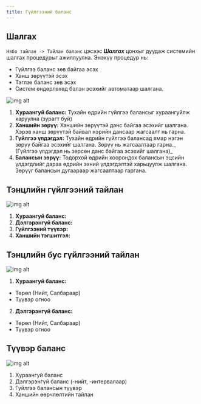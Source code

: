 ```yaml
---
title: Гүйлгээний баланс
---
```



## Шалгах
`Нябо тайлан -> Тайлан баланс` цэсээс _**Шалгах**_ цонхыг дуудаж системийн шалгах процедурыг ажиллуулна. Энэхүү процедур нь: 
 - Гүйлгээ баланс зөв байгаа эсэх
 - Ханш зөрүүтэй эсэх 
 - Тэглэх баланс зөв эсэх
 - Систем өндөрлөхөд бэлэн эсэхийг автоматаар шалгана. 
>
![img alt](/img/gbal.png)
>
1. **Хураангуй баланс:** Тухайн өдрийн гүйлгээ балансыг хураангуйлж харуулна (зурагт буй)
2. **Ханшийн зөрүү:** Ханшийн зөрүүтэй данс байгаа эсэхийг шалгана. Хэрэв ханш зөрүүтэй байвал нэрийн дансаар жагсаалт нь гарна.
3. **Гүйлгээ үлдэгдэл:** Тухайн өдрийн гүйлгээ балансад ямар нэгэн зөрүү байгаа эсэхийг шалгана. Зөрүү нь жагсаалтаар гарна._ (Гүйлгээ үлдэгдэл нь зөрсөн данс байгаа эсэхийг шалгана)_
4. **Балансын зөрүү:** Тодорхой өдрийн хоорондох балансын эцсийн үлдэгдлийг дараа өдрийн эхний үлдэгдэлтэй харьцуулж шалгана. Зөрүүг балансын дугаараар жагсаалтаар гаргана.


## Тэнцлийн гүйлгээний тайлан 
>
![img alt](/img/tenGuilR.png)
1. **Хураангуй баланс:**
2. **Дэлгэрэнгүй баланс:**
3. **Гүйлгээний түүвэр:**
4. **Ханшийн тэгшитгэл:**

## Тэнцлийн бус гүйлгээний тайлан 

![img alt](/img/img35.png)
1.	**Хураангуй баланс:** 
- Төрөл (Нийт, Салбараар)
- Түүвэр огноо
2.	**Дэлгэрэнгүй баланс:**
- Төрөл (Нийт, Салбараар)
- Түүвэр огноо

## Түүвэр баланс

![img alt](/img/tuuver.png)
1. Хураангуй баланс
2. Дэлгэрэнгүй баланс (-нийт, -интервалаар)
3. Гүйлгээ балансын түүвэр
4. Ханшийн өөрчлөлтийн тайлан